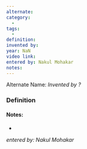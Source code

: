 ```yaml
---
alternate: 
category:
  - 
tags:
  - 
definition: 
invented by: 
year: NaN
video link: 
entered by: Nakul Mohakar
notes: 
---
```

Alternate Name: 
*Invented by ?*

### Definition



#### Notes:
- 
*entered by: Nakul Mohakar*
